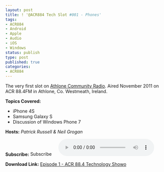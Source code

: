 ```yaml
---
layout: post
title: ! '@ACR884 Tech Slot #001 - Phones'
tags: 
- ACR884
- Android
- Apple
- Audio
- iOS
- Windows
status: publish
type: post
published: true
categories: 
- ACR884
---
```

The very first slot on <a title="Athlone Community Radio" href="http://athlonecommunityradio.ie/" target="_blank">Athlone Community Radio</a>. Aired November 2011 on ACR 88.4FM in Athlone, Co. Westmeath, Ireland.

<strong>Topics Covered:</strong>
<ul>
	<li>iPhone 4S</li>
	<li>Samsung Galaxy S</li>
	<li>Discussion of Windows Phone 7</li>
</ul>
<strong>Hosts:</strong> <em>Patrick Russell &amp; Neil Grogan</em>

<strong>Subscribe:</strong> <a href="//itunes.apple.com/ie/podcast//id494862406" target="_blank"><img class="alignnone size-full wp-image-2104" title="iTunes Podcast Button" src="http://dueyfinster.files.wordpress.com/2012/01/itunes_podcast.gif" alt="Subscribe to ACR884 Tech Slot in iTunes!" width="80" height="15" /></a>  
<audio controls="controls">
  <source src="http://dueyfinster.files.wordpress.com/2011/11/technologyslot17-11-11.mp3" type="audio/mp3" />
  Your browser does not support the audio tag.
</audio>

<strong>Download Link:</strong> <a href="http://dueyfinster.files.wordpress.com/2011/11/technologyslot17-11-11.mp3">Episode 1 - ACR 88.4 Technology Showo</a>
